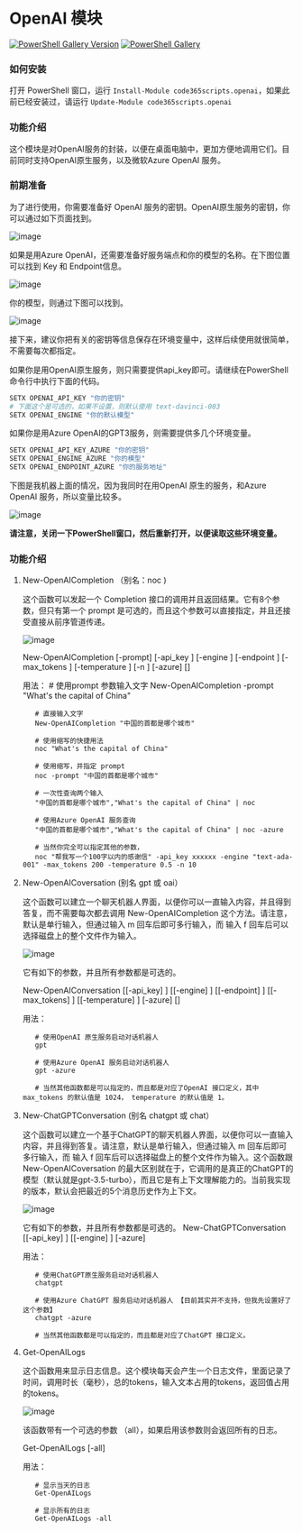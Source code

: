 # OpenAI 模块

[![PowerShell Gallery Version](https://img.shields.io/powershellgallery/v/code365scripts.openai?label=code365scripts.openai)](https://www.powershellgallery.com/packages/code365scripts.openai) [![PowerShell Gallery](https://img.shields.io/powershellgallery/dt/code365scripts.openai)](https://www.powershellgallery.com/packages/code365scripts.openai)

### 如何安装

打开 PowerShell 窗口，运行 `Install-Module code365scripts.openai`，如果此前已经安装过，请运行 `Update-Module code365scripts.openai`

### 功能介绍

这个模块是对OpenAI服务的封装，以便在桌面电脑中，更加方便地调用它们。目前同时支持OpenAI原生服务，以及微软Azure OpenAI 服务。

### 前期准备

为了进行使用，你需要准备好 OpenAI 服务的密钥。OpenAI原生服务的密钥，你可以通过如下页面找到。

![image](https://user-images.githubusercontent.com/1996954/218254458-efc867cc-f34c-4315-9dfb-823e923641ee.png)

如果是用Azure OpenAI，还需要准备好服务端点和你的模型的名称。在下图位置可以找到 Key 和 Endpoint信息。

![image](https://user-images.githubusercontent.com/1996954/218254252-91dc617b-f706-4249-9455-d8e95baa30e0.png)

你的模型，则通过下图可以找到。

![image](https://user-images.githubusercontent.com/1996954/218254283-0e89b3cd-e72c-4e0e-a069-ea63155ab095.png)

接下来，建议你把有关的密钥等信息保存在环境变量中，这样后续使用就很简单，不需要每次都指定。

如果你是用OpenAI原生服务，则只需要提供api_key即可。请继续在PowerShell 命令行中执行下面的代码。

```powershell
SETX OPENAI_API_KEY "你的密钥"
# 下面这个是可选的，如果不设置，则默认使用 text-davinci-003
SETX OPENAI_ENGINE "你的默认模型"
```

如果你是用Azure OpenAI的GPT3服务，则需要提供多几个环境变量。

```powershell
SETX OPENAI_API_KEY_AZURE "你的密钥"
SETX OPENAI_ENGINE_AZURE "你的模型"
SETX OPENAI_ENDPOINT_AZURE "你的服务地址"
```

下图是我机器上面的情况，因为我同时在用OpenAI 原生的服务，和Azure OpenAI 服务，所以变量比较多。

![image](https://user-images.githubusercontent.com/1996954/218254581-ef22020f-7edc-4e73-825b-2a0a5bd8738a.png)

**请注意，关闭一下PowerShell窗口，然后重新打开，以便读取这些环境变量。**

### 功能介绍

1. New-OpenAICompletion  （别名：noc )

    这个函数可以发起一个 Completion 接口的调用并且返回结果。它有8个参数，但只有第一个 prompt 是可选的，而且这个参数可以直接指定，并且还接受直接从前序管道传递。
    
    ![image](https://user-images.githubusercontent.com/1996954/218255326-079d906d-0169-4d1a-a629-a52674194125.png)

    New-OpenAICompletion [-prompt] <string> [-api_key <string>] [-engine <string>] [-endpoint <string>] [-max_tokens
        <int>] [-temperature <double>] [-n <int>] [-azure] [<CommonParameters>]

    用法：
          # 使用prompt 参数输入文字
          New-OpenAICompletion -prompt "What's the capital of China"

          # 直接输入文字
          New-OpenAICompletion "中国的首都是哪个城市" 

          # 使用缩写的快捷用法
          noc "What's the capital of China"

          # 使用缩写，并指定 prompt
          noc -prompt "中国的首都是哪个城市"

          # 一次性查询两个输入
          "中国的首都是哪个城市","What's the capital of China" | noc

          # 使用Azure OpenAI 服务查询
          "中国的首都是哪个城市","What's the capital of China" | noc -azure 

          # 当然你完全可以指定其他的参数，
          noc "帮我写一个100字以内的感谢信" -api_key xxxxxx -engine "text-ada-001" -max_tokens 200 -temperature 0.5 -n 10
     

1. New-OpenAICoversation (别名 gpt 或 oai）
    
    这个函数可以建立一个聊天机器人界面，以便你可以一直输入内容，并且得到答复，而不需要每次都去调用 New-OpenAICompletion 这个方法。请注意，默认是单行输入，但通过输入 m 回车后即可多行输入，而 输入 f 回车后可以选择磁盘上的整个文件作为输入。
          
    ![image](https://user-images.githubusercontent.com/1996954/218255231-eefc5219-e7b6-4683-bb19-f8ec91463913.png)
   
    它有如下的参数，并且所有参数都是可选的。
          
    New-OpenAIConversation [[-api_key] <string>] [[-engine] <string>] [[-endpoint] <string>] [[-max_tokens] <int>]
    [[-temperature] <double>] [-azure] [<CommonParameters>]
          
    用法：
        
          # 使用OpenAI 原生服务启动对话机器人
          gpt
          
          # 使用Azure OpenAI 服务启动对话机器人
          gpt -azure
          
          # 当然其他函数都是可以指定的，而且都是对应了OpenAI 接口定义，其中 max_tokens 的默认值是 1024， temperature 的默认值是 1。

1. New-ChatGPTConversation (别名 chatgpt 或 chat）
    
    这个函数可以建立一个基于ChatGPT的聊天机器人界面，以便你可以一直输入内容，并且得到答复。请注意，默认是单行输入，但通过输入 m 回车后即可多行输入，而 输入 f 回车后可以选择磁盘上的整个文件作为输入。这个函数跟 New-OpenAICoversation 的最大区别就在于，它调用的是真正的ChatGPT的模型（默认就是gpt-3.5-turbo），而且它是有上下文理解能力的。当前我实现的版本，默认会把最近的5个消息历史作为上下文。
    
    ![image](https://user-images.githubusercontent.com/1996954/222958989-b5ebfa89-7473-4946-a32c-470b9e2b7926.png)

         
    它有如下的参数，并且所有参数都是可选的。
    New-ChatGPTConversation [[-api_key] <string>] [[-engine] <string>] [-azure]      
    
          
    用法：
        
          # 使用ChatGPT原生服务启动对话机器人
          chatgpt
          
          # 使用Azure ChatGPT 服务启动对话机器人 【目前其实并不支持，但我先设置好了这个参数】
          chatgpt -azure
          
          # 当然其他函数都是可以指定的，而且都是对应了ChatGPT 接口定义。
          
1. Get-OpenAILogs

    这个函数用来显示日志信息。这个模块每天会产生一个日志文件，里面记录了时间，调用时长（毫秒），总的tokens，输入文本占用的tokens，返回值占用的tokens。
          
    ![image](https://user-images.githubusercontent.com/1996954/218255550-8b0e071d-8888-40b2-ab27-b93c6a3734b0.png)

    该函数带有一个可选的参数 （all），如果启用该参数则会返回所有的日志。
          
    Get-OpenAILogs [-all]
    
    用法：
          
          # 显示当天的日志
          Get-OpenAILogs
          
          # 显示所有的日志
          Get-OpenAILogs -all
          
